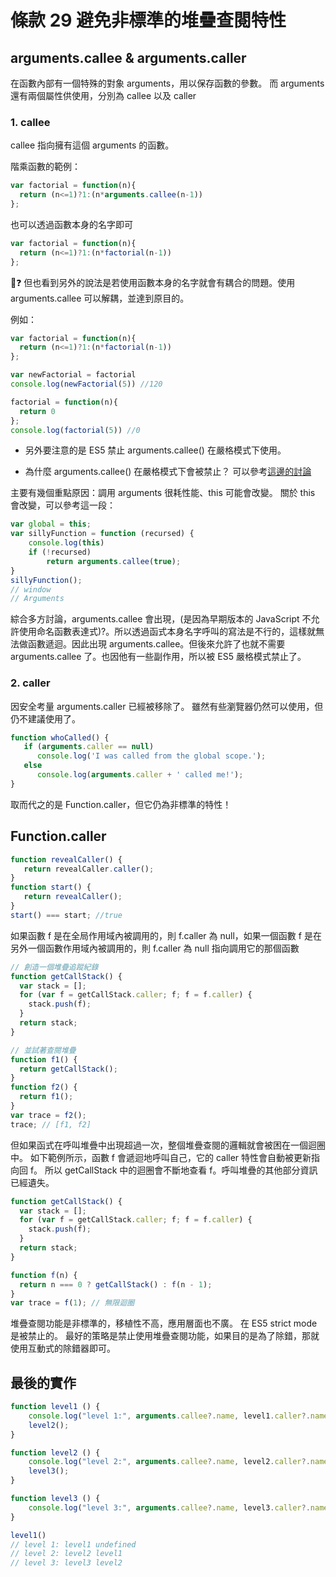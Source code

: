 # 條款 29 避免非標準的堆疊查閱特性

## arguments.callee & arguments.caller

在函數內部有一個特殊的對象 arguments，用以保存函數的參數。
而 arguments 還有兩個屬性供使用，分別為 callee 以及 caller

### 1. callee

callee 指向擁有這個 arguments 的函數。

階乘函數的範例：

```javascript
var factorial = function(n){
  return (n<=1)?1:(n*arguments.callee(n-1))
};
```

也可以透過函數本身的名字即可

```javascript
var factorial = function(n){
  return (n<=1)?1:(n*factorial(n-1))
};
```

❓ 但也看到另外的說法是若使用函數本身的名字就會有耦合的問題。使用 arguments.callee 可以解耦，並達到原目的。

例如：

```javascript
var factorial = function(n){
  return (n<=1)?1:(n*factorial(n-1))
};

var newFactorial = factorial
console.log(newFactorial(5)) //120

factorial = function(n){
  return 0
};
console.log(factorial(5)) //0
```

- 另外要注意的是 ES5 禁止 arguments.callee() 在嚴格模式下使用。

- 為什麼 arguments.callee() 在嚴格模式下會被禁止？ 可以參考[這邊的討論](https://stackoverflow.com/questions/103598/why-was-the-arguments-callee-caller-property-deprecated-in-javascript/235760#235760)

主要有幾個重點原因：調用 arguments 很耗性能、this 可能會改變。
關於 this 會改變，可以參考這一段：

```javascript
var global = this;
var sillyFunction = function (recursed) {
    console.log(this)
    if (!recursed)
        return arguments.callee(true);
}
sillyFunction();
// window
// Arguments
```

綜合多方討論，arguments.callee 會出現，(是因為早期版本的 JavaScript 不允許使用命名函數表達式)?。所以透過函式本身名字呼叫的寫法是不行的，這樣就無法做函數遞迴。因此出現 arguments.callee。但後來允許了也就不需要 arguments.callee 了。也因他有一些副作用，所以被 ES5 嚴格模式禁止了。

### 2. caller

因安全考量 arguments.caller 已經被移除了。
雖然有些瀏覽器仍然可以使用，但仍不建議使用了。

```javascript
function whoCalled() {
   if (arguments.caller == null)
      console.log('I was called from the global scope.');
   else
      console.log(arguments.caller + ' called me!');
}
```

取而代之的是 Function.caller，但它仍為非標準的特性！

## Function.caller

```javascript
function revealCaller() {
   return revealCaller.caller();
}
function start() {
   return revealCaller();
}
start() === start; //true
```

如果函數 f 是在全局作用域內被調用的，則 f.caller 為 null，如果一個函數 f 是在另外一個函數作用域內被調用的，則 f.caller 為 null 指向調用它的那個函數

```javascript
// 創造一個堆疊追蹤紀錄
function getCallStack() {
  var stack = [];
  for (var f = getCallStack.caller; f; f = f.caller) {
    stack.push(f);
  }
  return stack;
}

// 並試著查閱堆疊
function f1() {
  return getCallStack();
}
function f2() {
  return f1();
}
var trace = f2();
trace; // [f1, f2]
```

但如果函式在呼叫堆疊中出現超過一次，整個堆疊查閱的邏輯就會被困在一個迴圈中。
如下範例所示，函數 f 會遞迴地呼叫自己，它的 caller 特性會自動被更新指向回 f。
所以 getCallStack 中的迴圈會不斷地查看 f。呼叫堆疊的其他部分資訊已經遺失。

```javascript
function getCallStack() {
  var stack = [];
  for (var f = getCallStack.caller; f; f = f.caller) {
    stack.push(f);
  }
  return stack;
}

function f(n) {
  return n === 0 ? getCallStack() : f(n - 1);
}
var trace = f(1); // 無限迴圈
```

堆疊查閱功能是非標準的，移植性不高，應用層面也不廣。
在 ES5 strict mode 是被禁止的。
最好的策略是禁止使用堆疊查閱功能，如果目的是為了除錯，那就使用互動式的除錯器即可。

## 最後的實作

```javascript
function level1 () {
    console.log("level 1:", arguments.callee?.name, level1.caller?.name);
    level2();
}

function level2 () {
    console.log("level 2:", arguments.callee?.name, level2.caller?.name);
    level3();
}

function level3 () {
    console.log("level 3:", arguments.callee?.name, level3.caller?.name);
}

level1()
// level 1: level1 undefined
// level 2: level2 level1
// level 3: level3 level2
```